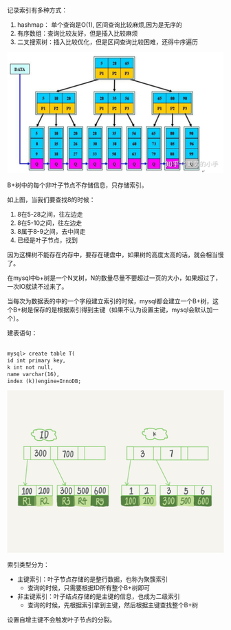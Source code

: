 

记录索引有多种方式：
1. hashmap： 单个查询是O(1), 区间查询比较麻烦,因为是无序的
2. 有序数组：查询比较友好，但是插入比较麻烦
3. 二叉搜索树：插入比较优化，但是区间查询比较困难，还得中序遍历

![](./b_plus.jpg)


B+树中的每个非叶子节点不存储信息，只存储索引。

如上图，当我们要查找8的时候：
1. 8在5-28之间，往左边走
2. 8在5-10之间，往左边走
3. 8属于8-9之间，去中间走
4. 已经是叶子节点，找到

因为这棵树不能存在内存中，要存在硬盘中，如果树的高度太高的话，就会相当慢了。

在mysql中b+树是一个N叉树，N的数量尽量不要超过一页的大小，如果超过了，一次IO就读不过来了。



当每次为数据表的中的一个字段建立索引的时候，mysql都会建立一个B+树，这个B+树是保存的是根据索引得到主键（如果不认为设置主键，mysql会默认加一个）。

建表语句：
```shell

mysql> create table T(
id int primary key,
k int not null,
name varchar(16),
index (k))engine=InnoDB;
```

![](./index.png)

索引类型分为：
- 主键索引：叶子节点存储的是整行数据，也称为聚簇索引
    + 查询的时候，只需要根据ID所有整个B+树即可
- 非主键索引：叶子结点存储的是主键的信息，也成为二级索引
    + 查询的时候，先根据索引拿到主键，然后根据主键查找整个B+树


设置自增主键不会触发叶子节点的分裂。





